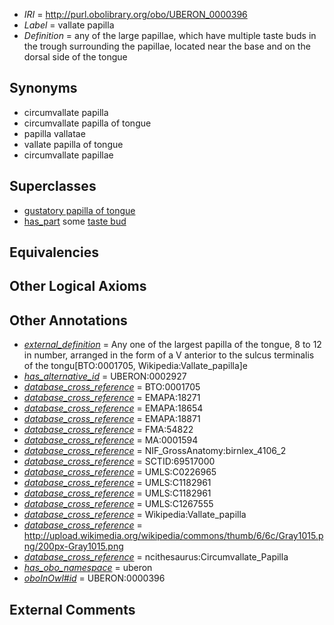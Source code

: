  * *IRI* = http://purl.obolibrary.org/obo/UBERON_0000396
 * *Label* = vallate papilla
 * *Definition* = any of the large papillae, which have multiple taste buds in the trough surrounding the papillae, located near the base and on the dorsal side of the tongue

## Synonyms

 * circumvallate papilla
 * circumvallate papilla of tongue
 * papilla vallatae
 * vallate papilla of tongue
 * circumvallate papillae

## Superclasses

 * [gustatory papilla of tongue](../../UBERON/89/UBERON_0014389.md)
 * [has_part](../../BFO/51/BFO_0000051.md) some [taste bud](../../UBERON/27/UBERON_0001727.md)

## Equivalencies


## Other Logical Axioms


## Other Annotations

 * *[external_definition](../../UBPROP/01/UBPROP_0000001.md)* = Any one of the largest papilla of the tongue, 8 to 12 in number, arranged in the form of a V anterior to the sulcus terminalis of the tongu[BTO:0001705, Wikipedia:Vallate_papilla]e
 * *[has_alternative_id](../../Id/oboInOwl#hasAlternativeId.md)* = UBERON:0002927
 * *[database_cross_reference](../../ef/oboInOwl#hasDbXref.md)* = BTO:0001705
 * *[database_cross_reference](../../ef/oboInOwl#hasDbXref.md)* = EMAPA:18271
 * *[database_cross_reference](../../ef/oboInOwl#hasDbXref.md)* = EMAPA:18654
 * *[database_cross_reference](../../ef/oboInOwl#hasDbXref.md)* = EMAPA:18871
 * *[database_cross_reference](../../ef/oboInOwl#hasDbXref.md)* = FMA:54822
 * *[database_cross_reference](../../ef/oboInOwl#hasDbXref.md)* = MA:0001594
 * *[database_cross_reference](../../ef/oboInOwl#hasDbXref.md)* = NIF_GrossAnatomy:birnlex_4106_2
 * *[database_cross_reference](../../ef/oboInOwl#hasDbXref.md)* = SCTID:69517000
 * *[database_cross_reference](../../ef/oboInOwl#hasDbXref.md)* = UMLS:C0226965
 * *[database_cross_reference](../../ef/oboInOwl#hasDbXref.md)* = UMLS:C1182961
 * *[database_cross_reference](../../ef/oboInOwl#hasDbXref.md)* = UMLS:C1182961
 * *[database_cross_reference](../../ef/oboInOwl#hasDbXref.md)* = UMLS:C1267555
 * *[database_cross_reference](../../ef/oboInOwl#hasDbXref.md)* = Wikipedia:Vallate_papilla
 * *[database_cross_reference](../../ef/oboInOwl#hasDbXref.md)* = http://upload.wikimedia.org/wikipedia/commons/thumb/6/6c/Gray1015.png/200px-Gray1015.png
 * *[database_cross_reference](../../ef/oboInOwl#hasDbXref.md)* = ncithesaurus:Circumvallate_Papilla
 * *[has_obo_namespace](../../ce/oboInOwl#hasOBONamespace.md)* = uberon
 * *[oboInOwl#id](../../id/oboInOwl#id.md)* = UBERON:0000396

## External Comments

